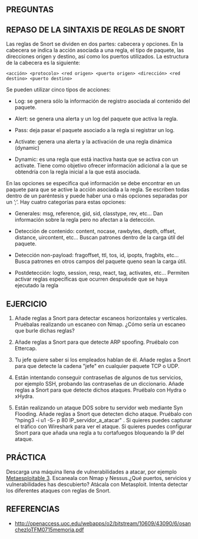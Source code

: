 PREGUNTAS
---------





REPASO DE LA SINTAXIS DE REGLAS DE SNORT
----------------------------------------

Las reglas de Snort se dividen en dos partes: cabecera y opciones. En la cabecera se indica la acción asociada a una regla, el tipo de paquete, las direcciones origen y destino, así como los puertos utilizados. La estructura de la cabecera es la siguiente:

    <acción> <protocolo> <red origen> <puerto origen> <dirección> <red destino> <puerto destino>

Se pueden utilizar cinco tipos de acciones:

  - Log: se genera sólo la información de registro asociada al contenido del paquete.

  - Alert: se genera una alerta y un log del paquete que activa la regla.

  - Pass: deja pasar el paquete asociado a la regla si registrar un log.

  - Activate: genera una alerta y la activación de una regla dinámica (dynamic)

  - Dynamic: es una regla que está inactiva hasta que se activa con un activate. Tiene como objetivo ofrecer información adicional a la que se obtendría con la regla inicial a la que está asociada.

En las opciones se especifica qué información se debe encontrar en un paquete para que se active la acción asociada a la regla. Se escriben todas dentro de un paréntesis y puede haber una o más opciones separadas por un ’;’. Hay cuatro categorías para estas opciones:

  - Generales: msg, reference, gid, sid, classtype, rev, etc... Dan información sobre la regla pero no afectan a la detección.

  - Detección de contenido: content, nocase, rawbytes, depth, offset, distance, uircontent, etc... Buscan patrones dentro de la carga útil del paquete.

  - Detección non-payload: fragoffset, ttl, tos, id, ipopts, fragbits, etc... Busca patrones en otros campos del paquete queno sean la carga útil.

  - Postdetección: logto, session, resp, react, tag, activates, etc... Permiten activar reglas específicas que ocurren despuésde que se haya ejecutado la regla





EJERCICIO
---------

 01. Añade reglas a Snort para detectar escaneos horizontales y verticales. Pruébalas realizando un escaneo con Nmap. ¿Cómo sería un escaneo que burle dichas reglas?

 02. Añade reglas a Snort para que detecte ARP spoofing. Pruébalo con Ettercap.

 03. Tu jefe quiere saber si los empleados hablan de él. Añade reglas a Snort para que detecte la cadena "jefe" en cualquier paquete TCP o UDP.

 04. Están intentando conseguir contraseñas de algunos de tus servicios, por ejemplo SSH, probando las contraseñas de un diccionario. Añade reglas a Snort para que detecte dichos ataques. Pruébalo con Hydra o xHydra.

 05. Están realizando un ataque DOS sobre tu servidor web mediante Syn Flooding. Añade reglas a Snort que detecten dicho ataque. Pruébalo con "hping3 -i u1 -S- p 80 IP_servidor_a_atacar" . Si quieres puedes capturar el tráfico con Wireshark para ver el ataque. Si quieres puedes configurar Snort para que añada una regla a tu cortafuegos bloqueando la IP del ataque.





PRÁCTICA
--------

Descarga una máquina llena de vulnerabilidades a atacar, por ejemplo [Metaesploitable 3](https://github.com/rapid7/metasploitable3). Escaneala con Nmap y Nessus.¿Qué puertos, servicios y vulnerabilidades has descubierto? Atácala con Metasploit. Intenta detectar los diferentes ataques con reglas de Snort.





REFERENCIAS
-----------

  - <http://openaccess.uoc.edu/webapps/o2/bitstream/10609/43090/6/osanchezloTFM0715memoria.pdf>

